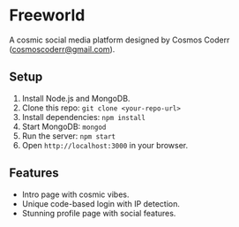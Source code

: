 # Freeworld
A cosmic social media platform designed by Cosmos Coderr (cosmoscoderr@gmail.com).

## Setup
1. Install Node.js and MongoDB.
2. Clone this repo: `git clone <your-repo-url>`
3. Install dependencies: `npm install`
4. Start MongoDB: `mongod`
5. Run the server: `npm start`
6. Open `http://localhost:3000` in your browser.

## Features
- Intro page with cosmic vibes.
- Unique code-based login with IP detection.
- Stunning profile page with social features.

